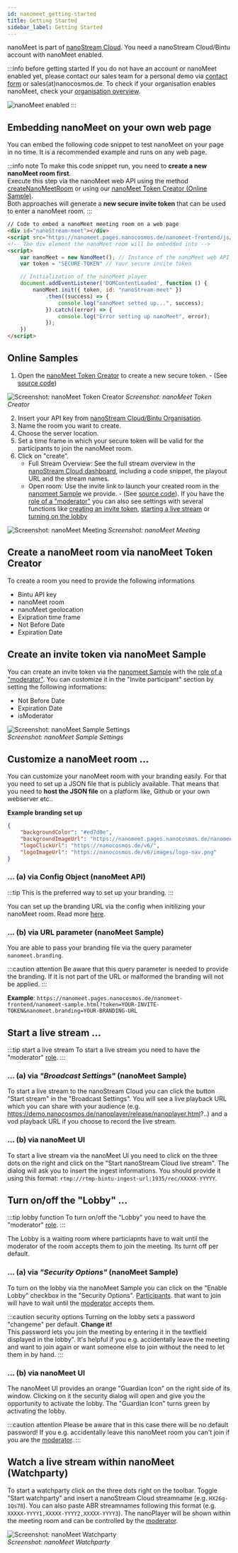 ```yaml
---
id: nanomeet_getting-started
title: Getting Started
sidebar_label: Getting Started
---
```


nanoMeet is part of [nanoStream Cloud](https://dashboard.nanostream.cloud/organisation). 
You need a nanoStream Cloud/Bintu account with nanoMeet enabled.

:::info before getting started
If you do not have an account or nanoMeet enabled yet, please contact our sales team for a personal demo via [contact form](https://www.nanocosmos.de/nanomeet/?demo&utm_source=nanoMeet_Docs&utm_medium=nanocosmos&utm_campaign=nanoMeet&utm_content=CTA_Requirements) or sales(at)nanocosmos.de.
To check if your organisation enables nanoMeet, check your [organisation overview](https://dashboard.nanostream.cloud/organisation).

![nanoMeet enabled](../assets/nanomeet/enable-nanomeet.jpg)
:::

## Embedding nanoMeet on your own web page

You can embed the following code snippet to test nanoMeet on your page in no time. It is a recommended example and runs on any web page. 

:::info note
To make this code snippet run, you need to **create a new nanoMeet room first**. <br/>
Execute this step via the nanoMeet web API using the method [createNanoMeetRoom](./api#nanomeetcreatenanomeetroomapikey-roomsetup--promisesuccesserror) or using our [nanoMeet Token Creator (Online Sample)](https://nanomeet.pages.nanocosmos.de/nanomeet-frontend/nanomeet-helper.html?bintu.apikey=YOUR-API-KEY&nanomeet.room=YOUR-ROOM-NAME). <br/>
Both approaches will generate a **new secure invite token** that can be used to enter a nanoMeet room.
:::

```html
// Code to embed a nanoMeet meeting room on a web page
<div id="nanoStream-meet"></div>
<script src="https://nanomeet.pages.nanocosmos.de/nanomeet-frontend/js/nanomeet.js"></script>
<!-- The div element the nanoMeet room will be embedded into -->
<script>
    var nanoMeet = new NanoMeet(); // Instance of the nanoMeet web API
    var token = "SECURE-TOKEN" // Your secure invite token

    // Initialization of the nanoMeet player
    document.addEventListener('DOMContentLoaded', function () {
        nanoMeet.init({ token, id: "nanoStream-meet" })
            .then((success) => {
                console.log("nanoMeet setted up...", success);
            }).catch((error) => {
                console.log("Error setting up nanoMeet", error);
            });
    })
</script>
```

## Online Samples

1. Open the [nanoMeet Token Creator](https://nanomeet.pages.nanocosmos.de/nanomeet-frontend/nanomeet-helper.html?bintu.apikey=YOUR-API-KEY&nanomeet.room=YOUR-ROOM-NAME) to create a new secure token.  - (See [source code](./source-code#nanomeet-token-creator-source-code)) 

![Screenshot: nanoMeet Token Creator](../assets/nanomeet//nanomeet-helper.jpg)
*Screenshot: nanoMeet Token Creator*

2. Insert your API key from [nanoStream Cloud/Bintu Organisation](https://dashboard.nanostream.cloud/organisation).
3. Name the room you want to create.
4. Choose the server location.
5. Set a time frame in which your secure token will be valid for the participants to join the nanoMeet room.
6. Click on "create".
   - Full Stream Overview: See the full stream overview in the [nanoStream Cloud dashboard](https://dashboard.nanostream.cloud), including a code snippet, the playout URL and the stream names.
   - Open room: Use the invite link to launch your created room in the [nanomeet Sample](https://nanomeet.pages.nanocosmos.de/nanomeet-frontend/nanomeet-sample.html?token=) we provide.  - (See [source code](./source-code#nanomeet-sample-source-code)). If you have the [role of a "moderator"](./introduction#roles) you can also see settings with several functions like [creating an invite token](#create-an-invite-token-via-nanomeet-sample),  [starting a live stream](#start-a-live-stream-) or [turning on the lobby](#turn-onoff-the-lobby-)

![Screenshot: nanoMeet Meeting](../assets/nanomeet//nanomeet-meeting.jpg)
*Screenshot: nanoMeet Meeting* 

## Create a nanoMeet room via nanoMeet Token Creator

To create a room you need to provide the following informations
 - Bintu API key
 - nanoMeet room
 - nanoMeet geolocation
 - Exipration time frame
  - Not Before Date
  - Expiration Date

## Create an invite token via nanoMeet Sample

You can create an invite token via the [nanomeet Sample](https://nanomeet.pages.nanocosmos.de/nanomeet-frontend/nanomeet-sample.html?token=) with the [role of a "moderator"](./introduction#roles).
You can customize it in the "Invite participant" section by setting the following informations:
- Not Before Date
- Expiration Date
- isModerator

![Screenshot: nanoMeet Sample Settings](../assets/nanomeet//nanomeet-ui-settings.jpg) <br/>
*Screenshot: nanoMeet Sample Settings*

## Customize a nanoMeet room ...

You can customize your nanoMeet room with your branding easily.
For that you need to set up a JSON file that is publicly available. That means that you need to **host the JSON file** on a platform like, Github or your own webserver etc..

**Example branding set up**

```json
{
    "backgroundColor": "#ed7d0e",
    "backgroundImageUrl": "https://nanomeet.pages.nanocosmos.de/nanomeet-frontend/img/bg.png",
    "logoClickUrl": "https://nanocosmos.de/v6/",
    "logoImageUrl": "https://nanocosmos.de/v6/images/logo-nav.png"
}
```
### ... (a) via Config Object (nanoMeet API)

:::tip
This is the preferred way to set up your branding.
:::

You can set up the branding URL via the config when initilizing your nanoMeet room. Read more [here](./api#nanomeetinitconfig--promisesuccesserror).

### ... (b) via URL parameter (nanoMeet Sample)

You are able to pass your branding file via the query parameter `nanomeet.branding`.

:::caution attention
Be aware that this query parameter is needed to provide the branding. If it is not part of the URL or malformed the branding will not be applied.
:::

**Example**: `https://nanomeet.pages.nanocosmos.de/nanomeet-frontend/nanomeet-sample.html?token=YOUR-INVITE-TOKEN&nanomeet.branding=YOUR-BRANDING-URL`

## Start a live stream ...

:::tip start a live stream
To start a live stream you need to have the "moderator" [role](./introduction#roles).
:::

### ... (a) via *"Broadcast Settings"* (nanoMeet Sample)

To start a live stream to the nanoStream Cloud you can click the button "Start stream" in the "Broadcast Settings". You will see a live playback URL which you can share with your audience (e.g. https://demo.nanocosmos.de/nanoplayer/release/nanoplayer.html?..) and a vod playback URL if you choose to record the live stream.


### ... (b) via nanoMeet UI

To start a live stream via the nanoMeet UI you need to click on the three dots on the right and click on the "Start nanoStream Cloud live stream". The dialog will ask you to insert the ingest informations. You should provide it using this format: `rtmp://rtmp-bintu-ingest-url:1935/rec/XXXXX-YYYYY`.

## Turn on/off the "Lobby" ...

:::tip lobby function
To turn on/off the "Lobby" you need to have the "moderator" [role](./introduction#roles).
:::

The Lobby is a waiting room where particiapnts have to wait until the moderator of the room accepts  them to join the meeting. Its turnt off per default.


### ... (a) via *"Security Options"* (nanoMeet Sample)

To turn on the lobby via the nanoMeet Sample you can click on the "Enable Lobby" checkbox in the "Security Options". 
[Participants](./introduction#roles). that want to join will have to wait until the [moderator](introduction#roles) accepts them.

:::caution security options
Turning on the lobby sets a password "changeme" per default. **Change it!** <br/>
This password lets you join the meeting by entering it in the textfield displayed in the lobby".
It's helpful if you e.g. accidentally leave the meeting and want to join again or want someone else to join without the need to let them in by hand.
:::

### ... (b) via nanoMeet UI

The nanoMeet UI provides an orange "Guardian Icon" on the right side of its window. Clicking on it the security dialog will open and give you the opportunity to activate the lobby. The "Guardian Icon" turns green by activating the lobby.

:::caution attention
Please be aware that in this case there will be no default password! If you e.g. accidentally leave this nanoMeet room you can't join if you are the [moderator](./introduction#roles).
:::

## Watch a live stream within nanoMeet (Watchparty)

To start a watchparty click on the three dots right on the toolbar. Toggle "Start watchparty" and insert a nanoStream Cloud streamname (e.g. `HX26g-1Qs78`). You can also paste ABR streamnames following this format (e.g. `XXXXX-YYYY1,XXXXX-YYYY2,XXXXX-YYYY3`). The nanoPlayer will be shown within the meeting room and can be controlled by the [moderator](./introduction#roles).

![Screenshot: nanoMeet Watchparty](../assets/nanomeet//nanomeet-watchparty.jpg) <br/>
*Screenshot: nanoMeet Watchparty*
